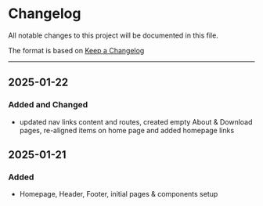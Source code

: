 # Changelog

All notable changes to this project will be documented in this file.

The format is based on [Keep a Changelog](https://keepachangelog.com/en/1.0.0/) <hr>

## 2025-01-22
### Added and Changed

- updated nav links content and routes, created empty About & Download pages, re-aligned items on home page and added homepage links

## 2025-01-21
### Added 

- Homepage, Header, Footer, initial pages & components setup

